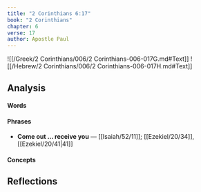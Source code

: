 ```yaml
---
title: "2 Corinthians 6:17"
book: "2 Corinthians"
chapter: 6
verse: 17
author: Apostle Paul
---
```

![[/Greek/2 Corinthians/006/2 Corinthians-006-017G.md#Text]]
![[/Hebrew/2 Corinthians/006/2 Corinthians-006-017H.md#Text]]

## Analysis

#### Words

#### Phrases
- **Come out ... receive you** — [[Isaiah/52/11]]; [[Ezekiel/20/34]],[[Ezekiel/20/41|41]]

#### Concepts

## Reflections

